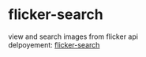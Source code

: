 # flicker-search
view and search images from flicker api  
delpoyement: [flicker-search](https://flickersearch.netlify.app/)

